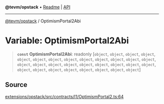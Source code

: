 **@tevm/opstack** • [Readme](../README.md) \| [API](../globals.md)

***

[@tevm/opstack](../README.md) / OptimismPortal2Abi

# Variable: OptimismPortal2Abi

> **`const`** **OptimismPortal2Abi**: readonly [`object`, `object`, `object`, `object`, `object`, `object`, `object`, `object`, `object`, `object`, `object`, `object`, `object`, `object`, `object`, `object`, `object`, `object`, `object`, `object`, `object`, `object`, `object`, `object`, `object`, `object`, `object`, `object`, `object`, `object`]

## Source

[extensions/opstack/src/contracts/l1/OptimismPortal2.ts:64](https://github.com/evmts/tevm-monorepo/blob/main/extensions/opstack/src/contracts/l1/OptimismPortal2.ts#L64)
